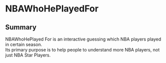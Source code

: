 # NBAWhoHePlayedFor

## Summary 

NBAWhoHePlayed For is an interactive guessing which NBA players played in certain season. <br /> 
Its primary purpose is to help people to understand more NBA players, not just NBA Star Players.


